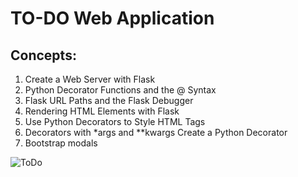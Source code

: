 # TO-DO Web Application

## Concepts:

1. Create a Web Server with Flask
2. Python Decorator Functions and the @ Syntax
3. Flask URL Paths and the Flask Debugger
4. Rendering HTML Elements with Flask
5. Use Python Decorators to Style HTML Tags
6. Decorators with *args and **kwargs Create a Python Decorator
7. Bootstrap modals




![ToDo](https://user-images.githubusercontent.com/97305160/223142224-184785fb-8af3-4fc4-8bd3-652fd4c6ece8.PNG)
